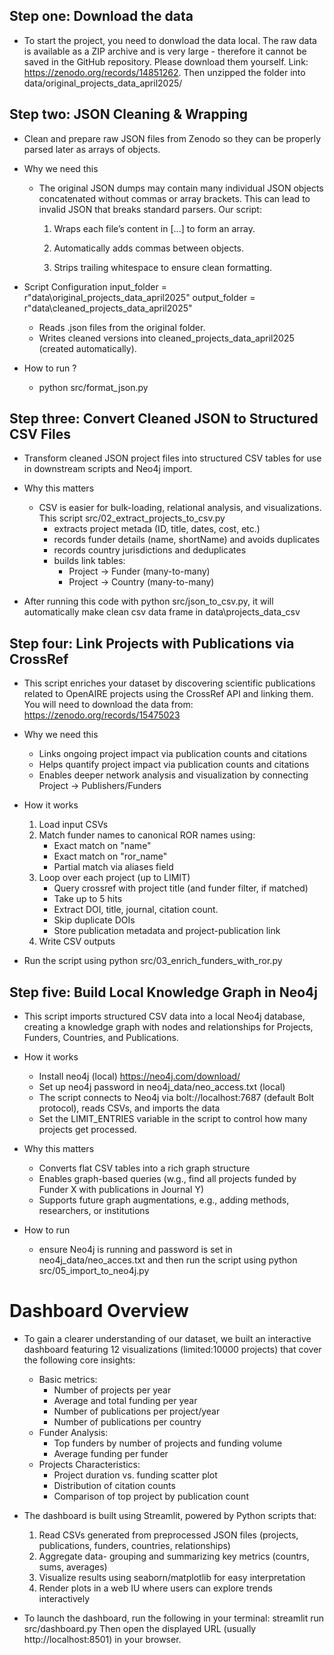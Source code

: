 ## Step one: Download the data
- To start the project, you need to donwload the data local. The raw data is available as a ZIP archive and is very large - therefore it cannot be saved in the GitHub repository. Please download them yourself. Link: https://zenodo.org/records/14851262. Then unzipped the folder into data/original_projects_data_april2025/


## Step two: JSON Cleaning & Wrapping 
- Clean and prepare raw JSON files from Zenodo so they can be properly parsed later as arrays of objects.

- Why we need this 
    - The original JSON dumps may contain many individual JSON objects concatenated without commas or array brackets. This can lead to invalid JSON that breaks standard parsers. Our script:

        1) Wraps each file’s content in [...] to form an array.

        2) Automatically adds commas between objects.

        3) Strips trailing whitespace to ensure clean formatting.

- Script Configuration 
    input_folder = r"data\original_projects_data_april2025"
    output_folder = r"data\cleaned_projects_data_april2025"
    - Reads .json files from the original folder.
    - Writes cleaned versions into cleaned_projects_data_april2025 (created automatically).

- How to run ?
    - python src/format_json.py


## Step three: Convert Cleaned JSON to Structured CSV Files 
- Transform cleaned JSON project files into structured CSV tables for use in downstream scripts and Neo4j import.

- Why this matters
    - CSV is easier for bulk-loading, relational analysis, and visualizations. This script src/02_extract_projects_to_csv.py 
        - extracts project metada (ID, title, dates, cost, etc.)
        - records funder details (name, shortName) and avoids duplicates
        - records country jurisdictions and deduplicates
        - builds link tables: 
            - Project -> Funder (many-to-many)
            - Project -> Country (many-to-many)
- After running this code with python src/json_to_csv.py, it will automatically make clean csv data frame in data\projects_data_csv

## Step four: Link Projects with Publications via CrossRef
- This script enriches your dataset by discovering scientific publications related to OpenAIRE projects using the CrossRef API and linking them. You will need to download the data from: https://zenodo.org/records/15475023

- Why we need this
    - Links ongoing project impact via publication counts and citations
    - Helps quantify project impact via publication counts and citations
    - Enables deeper network analysis and visualization by connecting Project -> Publishers/Funders

- How it works
    1) Load input CSVs 
    2) Match funder names to canonical ROR names using: 
        - Exact match on "name"
        - Exact match on "ror_name"
        - Partial match via aliases field
    3) Loop over each project (up to LIMIT)
        - Query crossref with project title (and funder filter, if matched)
        - Take up to 5 hits
        - Extract DOI, title, journal, citation count.
        - Skip duplicate DOIs
        - Store publication metadata and project-publication link
    4) Write CSV outputs

- Run the script using python src/03_enrich_funders_with_ror.py

## Step five: Build Local Knowledge Graph in Neo4j
- This script imports structured CSV data into a local Neo4j database, creating a knowledge graph with nodes and relationships for Projects, Funders, Countries, and Publications.

- How it works 
    - Install neo4j (local) https://neo4j.com/download/ 
    - Set up neo4j password in neo4j_data/neo_access.txt (local)
    - The script connects to Neo4j via bolt://localhost:7687 (default Bolt protocol), reads CSVs, and imports the data 
    - Set the LIMIT_ENTRIES variable in the script to control how many projects get processed.
- Why this matters
    - Converts flat CSV tables into a rich graph structure
    - Enables graph-based queries (w.g., find all projects funded by Funder X with publications in Journal Y)
    - Supports future graph augmentations, e.g., adding methods, researchers, or institutions

- How to run
    - ensure Neo4j is running and password is set in neo4j_data/neo_acces.txt and then run the script using python src/05_import_to_neo4j.py


# Dashboard Overview
- To gain a clearer understanding of our dataset, we built an interactive dashboard featuring 12 visualizations (limited:10000 projects) that cover the following core insights: 
    - Basic metrics:
        - Number of projects per year
        - Average and total funding per year
        - Number of publications per project/year
        - Number of publications per country
    - Funder Analysis:
        - Top funders by number of projects and funding volume
        - Average funding per funder
    - Projects Characteristics:
        - Project duration vs. funding scatter plot
        - Distribution of citation counts
        - Comparison of top project by publication count

- The dashboard is built using Streamlit, powered by Python scripts that: 
    1) Read CSVs generated from preprocessed JSON files (projects, publications, funders, countries, relationships)
    2) Aggregate data- grouping and summarizing key metrics (countrs, sums, averages)
    3) Visualize results using seaborn/matplotlib for easy interpretation
    4) Render plots in a web IU where users can explore trends interactively
- To launch the dashboard, run the following in your terminal:
streamlit run src/dashboard.py
Then open the displayed URL (usually http://localhost:8501) in your browser.


